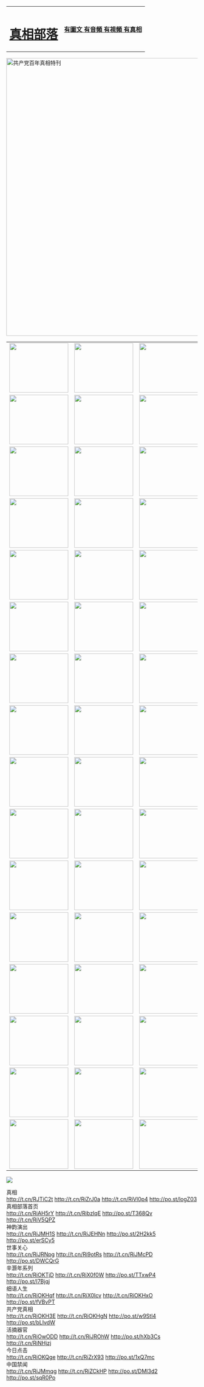 <table>
<tr>

<td>
	<H1><a href="http://05.is-a-republican.com/zx/">真相部落</a></H1>
</td>
<td>
	<H4><a href="http://05.is-a-republican.com/zx/">有圖文 有音頻 有視頻 有真相</a></H4>
</td>
</tr>

</table>
 <div ><a href="http://531.brunoselke.com/zx/bngcd/"><img src="http://531.brunoselke.com/zx/bngcd/gcdbnzx.jpg" width="730"  border="0" alt="共产党百年真相特刊"></a></div>

<table>
<tr>
	<td><a href="http://531.brunoselke.com/xtr/107/"><img  src ="http://531.brunoselke.com/pic/2017/02/107.jpg" width="155px" height="130px"></a></td>
	<td><a href="http://531.brunoselke.com/xtr/829/"><img src ="http://531.brunoselke.com/pic/2017/02/829.jpg" width="155px" height="130px"></a></td>
	<td><a href="http://531.brunoselke.com/xtr/69/"><img  src ="http://531.brunoselke.com/pic/2017/02/69.jpg" width="155px" height="130px"></a></td>
	<td><a href="http://531.brunoselke.com/xtr/99/"><img  src ="http://531.brunoselke.com/pic/2017/02/99.jpg" width="155px" height="130px"></a></td>
</tr>
<tr>
	<td><a href="http://531.brunoselke.com/xtr/40/"><img  src ="http://531.brunoselke.com/pic/2017/02/40.jpg" width="155px" height="130px"></a></td>
	<td><a href="http://531.brunoselke.com/xtr/20/"><img  src ="http://531.brunoselke.com/pic/2017/02/20.jpg" width="155px" height="130px"></a></td>
	<td><a href="http://531.brunoselke.com/xtr/81/"><img  src ="http://531.brunoselke.com/pic/2017/02/81.jpg" width="155px" height="130px"></a></td>
	<td><a href="http://531.brunoselke.com/xtr/2/"><img  src ="http://531.brunoselke.com/pic/2017/02/2.jpg" width="155px" height="130px"></a></td>
</tr>
<tr>
	<td><a href="http://531.brunoselke.com/xtr/86/"><img  src ="http://531.brunoselke.com/pic/2017/02/86.jpg" width="155px" height="130px"></a></td>
	<td><a href="http://531.brunoselke.com/xtr/109/"><img  src ="http://531.brunoselke.com/pic/2017/02/109.jpg" width="155px" height="130px"></a></td>
	<td><a href="http://531.brunoselke.com/xtr/1378/"><img  src ="http://531.brunoselke.com/pic/2017/02/1378.jpg" width="155px" height="130px"></a></td>
	<td><a href="http://531.brunoselke.com/xtr/57/"><img  src ="http://531.brunoselke.com/pic/2017/02/57.jpg" width="155px" height="130px"></a></td>
</tr>
<tr>
	<td><a href="http://531.brunoselke.com/xtr/1219/"><img  src ="http://531.brunoselke.com/pic/2017/02/1219.jpg" width="155px" height="130px"></a></td>
	<td><a href="http://531.brunoselke.com/xtr/1220/"><img  src ="http://531.brunoselke.com/pic/2017/02/1220.jpg" width="155px" height="130px"></a></td>
	<td><a href="http://531.brunoselke.com/xtr/1221/"><img  src ="http://531.brunoselke.com/pic/2017/02/1221.jpg" width="155px" height="130px"></a></td>
	<td><a href="http://531.brunoselke.com/xtr/51/"><img  src ="http://531.brunoselke.com/pic/2017/02/51.jpg" width="155px" height="130px"></a></td>
</tr>
<tr>
	<td><a href="http://531.brunoselke.com/xtr/1055/"><img  src ="http://531.brunoselke.com/pic/2017/02/1055.jpg" width="155px" height="130px"></a></td>
	<td><a href="http://531.brunoselke.com/xtr/611/"><img  src ="http://531.brunoselke.com/pic/2017/02/611.jpg" width="155px" height="130px"></a></td>
	<td><a href="http://531.brunoselke.com/xtr/1121/"><img  src ="http://531.brunoselke.com/pic/2017/02/1121.jpg" width="155px" height="130px"></a></td>
	<td><a href="http://531.brunoselke.com/xtr/610/"><img  src ="http://531.brunoselke.com/pic/2017/02/610.jpg" width="155px" height="130px"></a></td>
</tr>
<tr>
	<td><a href="http://531.brunoselke.com/xtr/1128/"><img  src ="http://531.brunoselke.com/pic/2017/02/1128.jpg" width="155px" height="130px"></a></td>
	<td><a href="http://531.brunoselke.com/xtr/1395/"><img  src ="http://531.brunoselke.com/pic/2017/02/1406.jpg" width="155px" height="130px"></a></td>
	<td><a href="http://531.brunoselke.com/xtr/1407/"><img  src ="http://531.brunoselke.com/pic/2017/02/1407.jpg" width="155px" height="130px"></a></td>
	<td><a href="http://531.brunoselke.com/xtr/934/"><img  src ="http://531.brunoselke.com/pic/2017/02/934.jpg" width="155px" height="130px"></a></td>
</tr>
<tr>
	<td><a href="http://531.brunoselke.com/xtr/641/"><img  src ="http://531.brunoselke.com/pic/2017/02/641.jpg" width="155px" height="130px"></a></td>
	<td><a href="http://531.brunoselke.com/xtr/949/"><img  src ="http://531.brunoselke.com/pic/2017/02/949.jpg" width="155px" height="130px"></a></td>
	<td><a href="http://531.brunoselke.com/xtr/112/"><img  src ="http://531.brunoselke.com/pic/2017/02/112.jpg" width="155px" height="130px"></a></td>
	<td><a href="http://531.brunoselke.com/xtr/812/"><img  src ="http://531.brunoselke.com/pic/2017/02/812.jpg" width="155px" height="130px"></a></td>
</tr>
<tr>
	<td><a href="http://531.brunoselke.com/xtr/103/"><img  src ="http://531.brunoselke.com/pic/2017/02/103.jpg" width="155px" height="130px"></a></td>
	<td><a href="http://531.brunoselke.com/xtr/3/"><img  src ="http://531.brunoselke.com/pic/2017/02/3.jpg" width="155px" height="130px"></a></td>
	<td><A HREF="http://531.brunoselke.com/mp4/zx/2015/11/Lkmtt.mp4" target="_blank" title="蓮開滿天庭"><img  src="http://531.brunoselke.com/pic/2015/11/Lkmtt3480_jssor.jpg"  width="155px" height="130px"></A></td>
	<td><A HREF="http://531.brunoselke.com/mp4/zx/2015/11/2013513.mp4" target="_blank" title="飛旋的法輪"><img  src="http://531.brunoselke.com/pic/2015/11/falun480_jssor.jpg"  width="155px" height="130px"></A></td>
</tr>
<tr>
	<td><A HREF="http://531.brunoselke.com/mp4/zx/2015/11/NYParade.mp4" target="_blank" title="2004年4月10日法輪功紐約大遊行"><img  src="http://531.brunoselke.com/pic/2015/11/nyparade480_jssor.jpg"  width="155px" height="130px"></A></td>
	<td><A HREF="http://531.brunoselke.com/mp4/news617/2015/05/WEB_s28093.mp4" target="_blank" title="2015年世界法輪大法日特別報導"><img  src="http://531.brunoselke.com/pic/2015/11/p6752711a666997037_jssor.jpg"  width="155px" height="130px"></A></td>
	<td><A HREF="http://531.brunoselke.com/mp4/news829/2015/11/30211_326650.mp4" target="_blank" title="滄州綁架案連審四天 民眾抹淚稱審好人"><img  src="http://531.brunoselke.com/pic/2015/11/changzhou2480_jssor.jpg"  width="155px" height="130px"></A></td>
	<td><A HREF="http://531.brunoselke.com/mp4/mhph/2015/10/changzhou.mp4" target="_blank" title="滄州真相--獅城血淚"><img  src="http://531.brunoselke.com/pic/2015/11/changzhou480_jssor.jpg"  width="155px" height="130px"></A></td>
</tr>
<tr>
	<td><A HREF="http://531.brunoselke.com/mp4/mhjd/mhjd_55.mp4" target="_blank" title="正義律師與無罪辯護"><img  src="http://531.brunoselke.com/pic/2015/11/wzbh480_jssor.jpg"  width="155px" height="130px"></A></td>
	<td><A HREF="http://531.brunoselke.com/mp4/zx/2015/11/layerkcs.mp4" target="_blank" title="中國的良心--高智晟律師"><img  src="http://531.brunoselke.com/pic/2015/11/layerkcs2480_jssor.jpg"  width="155px" height="130px"></A></td>
	<td><A HREF="http://531.brunoselke.com/mp4/mhph/2015/10/szxl.mp4" target="_blank" title="神州血淚--北京、大慶、廣東、哈爾濱"><img  src="http://531.brunoselke.com/pic/2015/11/szxl480_jssor.jpg"  width="155px" height="130px"></A></td>
	<td><A HREF="http://531.brunoselke.com/mp4/zx/2015/11/TangShanFFXS.mp4" target="_blank" title="真相紀錄片：鳳凰新生"><img  src="http://531.brunoselke.com/pic/2015/11/fhxs2480_jssor.jpg"  width="155px" height="130px"></A></td>
</tr>
<tr>
	<td><A HREF="http://531.brunoselke.com/mp4/zx/2015/11/jidong.mp4" target="_blank" title="冀東監獄的罪惡"><img  src="http://531.brunoselke.com/pic/2015/11/jidong480_jssor.jpg"  width="155px" height="130px"></A></td>
	<td><A HREF="http://531.brunoselke.com/mp4/mhph/2015/10/tangshan.mp4" target="_blank" title="鳳凰血淚"><img  src="http://531.brunoselke.com/pic/2015/11/tangshan480_jssor.jpg"  width="155px" height="130px"></A>
					</div></td>
	<td>	<A HREF="http://531.brunoselke.com/mp4/mhph/2015/10/zfxtzxl.mp4" target="_blank" title="政法系統罪行錄--唐山篇"><img  src="http://531.brunoselke.com/pic/2015/11/zfxtzxl480_jssor.jpg"  width="155px" height="130px"></A></td>
	<td><A HREF="http://531.brunoselke.com/mp4/mhph/2015/10/QDBG.mp4" target="_blank" title="青島悲歌"><img  src="http://531.brunoselke.com/pic/2015/10/qdbg2480_jssor.jpg"  width="155px" height="130px"></A></td>
</tr>
<tr>
	<td><A HREF="http://531.brunoselke.com/mp4/mhph/2015/10/huludao.mp4" target="_blank" title="葫蘆島永恆的見證"><img  src="http://531.brunoselke.com/pic/2015/10/huludao480_jssor.jpg"  width="155px" height="130px"></A></td>
	<td><A HREF="http://531.brunoselke.com/mp4/mhph/2015/10/qbzx.mp4" target="_blank" title="湖畔泉邊聽真相-濟南泉城的傳奇"><img  src="http://531.brunoselke.com/pic/2015/10/hupan480_jssor.jpg"  width="155px" height="130px"></A></td>
	<td><A HREF="http://531.brunoselke.com/mp4/mhph/2015/10/baoding_dvd_v2.mp4" target="_blank" title="燕趙悲歌"><img  src="http://531.brunoselke.com/pic/2015/10/yzbg480_jssor.jpg"  width="155px" height="130px"></A></td>
	<td><A HREF="http://531.brunoselke.com/mp4/zx/2015/11/meihuashi_complete_ED2.0.mp4" target="_blank" title="梅花詩完整版"><img  src="http://531.brunoselke.com/pic/2015/11/mhs480_jssor.jpg"  width="155px" height="130px"></A></td>
</tr>
<tr>
	<td><A HREF="http://531.brunoselke.com/mp4/zx/2015/11/fengbei512k.mp4" target="_blank" title="豐碑"><img  src="http://531.brunoselke.com/pic/2015/11/fongbei480_jssor.jpg"  width="155px" height="130px"></A></td>
	<td><A HREF="http://531.brunoselke.com/mp4/zx/2015/11/fytdxComplete.mp4" target="_blank" title="風雨天地行全集"><img  src="http://531.brunoselke.com/pic/2015/11/fytdxWhite480_jssor.jpg"  width="155px" height="130px"></A></td>
	<td><A HREF="http://531.brunoselke.com/mp4/zx/2015/11/JianZheng.mp4" target="_blank" title="見證"><img  src="http://531.brunoselke.com/pic/2015/11/witness480_jssor.jpg"  width="155px" height="130px"></A></td>
	<td><A HREF="http://531.brunoselke.com/mp4/mhph/2015/10/hcym.mp4" target="_blank" title="紅朝陰謀"><img  src="http://531.brunoselke.com/pic/2015/10/hcym480_jssor.jpg"  width="155px" height="130px"></A></td>
</tr>
<tr>
	<td><A HREF="http://531.brunoselke.com/mp4/zx/2015/11/zfzxPalV3.mp4" target="_blank" title="是自焚還是騙局"><img  src="http://531.brunoselke.com/pic/2015/11/zfzx4805_jssor.jpg"  width="155px" height="130px"></A></td>
	<td><A HREF="http://531.brunoselke.com/mp4/zx/2015/11/lsdspMsyTd.mp4" target="_blank" title="歷史的審判"><img  src="http://531.brunoselke.com/pic/2015/11/lsdsp480_jssor.jpg"  width="155px" height="130px"></A></td>
	<td><A HREF="http://531.brunoselke.com/mp4/news886/2015/11/concat886.mp4" target="_blank" title="一周全球控告江澤民"><img  src="http://531.brunoselke.com/pic/2015/11/news886480_jssor.jpg"  width="155px" height="130px"></A></td>
	<td><A HREF="http://531.brunoselke.com/mp4/news1378/2014/08/CQSD_s0_e4_v2_i0-CQSD_4-video.mp4" target="_blank" title="歐洲的抉擇"><img  src="http://531.brunoselke.com/pic/2015/11/p5143421a564166643-ss_jssor.jpg"  width="155px" height="130px"></A></td>
</tr>
<tr>
	<td><A HREF="http://531.brunoselke.com/mp4/zx/2015/11/hk20150720parade.mp4" target="_blank" title="港法輪功反迫害大遊行 大陸遊客震撼"><img  src="http://531.brunoselke.com/pic/2015/11/281098-ss_jssor.jpg"  width="155px" height="130px"></A></td>
	<td><A HREF="http://531.brunoselke.com/mp4/zx/2015/11/20150720hkParade512k.mp4" target="_blank" title="香港法輪功720遊行聲援訴江潮"><img  src="http://531.brunoselke.com/pic/2015/11/2015720parade480_jssor.jpg"  width="155px" height="130px"></A></td>
	<td><A HREF="http://531.brunoselke.com/mp4/zx/2015/11/hktdc512.mp4" target="_blank" title="香港退黨潮"><img  src="http://531.brunoselke.com/pic/2015/11/hktdc480_jssor.jpg"  width="155px" height="130px"></A></td>
	<td><A HREF="http://531.brunoselke.com/mp4/news413/2015/11/concat413.mp4" target="_blank" title="本月退黨精選"><img  src="http://531.brunoselke.com/pic/2015/11/tuidang480_jssor.jpg"  width="155px" height="130px"></A></td>
</tr>
<tr>
	<td><A HREF="http://531.brunoselke.com/mp4/news823/2015/11/TSZG_British_1_QA_A_TSZG-61-1_XinHaoNianZuoZh_P617180.mp4" target="_blank" title="辛灝年：紀念《九評共產黨》發表十週年演講"><img  src="http://531.brunoselke.com/pic/2015/11/xhn9p10480_jssor.jpg"  width="155px" height="130px"></A></td>
	<td><A HREF="http://531.brunoselke.com/mp4/news57/2015/11/JPGCD8.mp4" target="_blank" title="【九評之八】評中國共產黨的邪教本質"><img  src="http://531.brunoselke.com/pic/2015/11/9pkcd8p480_jssor.jpg"  width="155px" height="130px"></A></td>
	<td><A HREF="http://531.brunoselke.com/mp4/other/kao.Chih.Sheng_story.mp4"  target="_blank" title="超越恐懼:高智晟的故事"				style="font-size:20px;"><img src="http://531.brunoselke.com/pic/2016/12/GZS201408070902.jpg"  width="155px" height="130px">
						</A></td>
	<td><A HREF="http://531.brunoselke.com/mp4/zx/2016/11/oh10yearsInv.mp4"  target="_blank" title="紀錄片《活摘 十年調查》完整版" style="font-size:20px;"><img src="http://531.brunoselke.com/pic/2016/11/10yearsOHinv.jpg"  width="155px" height="130px">
						</A></td>
</tr>
</table>




<a href="https://git.io/222"><img src="kcsOH10artJudge.jpg"></a>


<div class="linkbox"><div class="title">真相<div id="url">  <a href="http://t.cn/RJTiC2t" target=_blank>http://t.cn/RJTiC2t</a>    <a href="http://t.cn/RiZrJ0a" target=_blank>http://t.cn/RiZrJ0a</a>    <a href="http://t.cn/RiVl0p4" target=_blank>http://t.cn/RiVl0p4</a>    <a href="http://po.st/logZ03" target=_blank>http://po.st/logZ03</a>  </div></div><div class="title">真相部落首页<div id="url">  <a href="http://t.cn/RiAH5rY" target=_blank>http://t.cn/RiAH5rY</a>    <a href="http://t.cn/RibzIqE" target=_blank>http://t.cn/RibzIqE</a>    <a href="http://po.st/T368Qv" target=_blank>http://po.st/T368Qv</a>    <a href="http://t.cn/RiV5QPZ" target=_blank>http://t.cn/RiV5QPZ</a>  </div></div><div class="title">神韵演出<div id="url">  <a href="http://t.cn/RiJMH1S" target=_blank>http://t.cn/RiJMH1S</a>    <a href="http://t.cn/RiJEHNn" target=_blank>http://t.cn/RiJEHNn</a>    <a href="http://po.st/2H2kk5" target=_blank>http://po.st/2H2kk5</a>    <a href="http://po.st/erSCy5" target=_blank>http://po.st/erSCy5</a>  </div></div><div class="title">世事关心<div id="url">  <a href="http://t.cn/RiJRNpg" target=_blank>http://t.cn/RiJRNpg</a>    <a href="http://t.cn/Ri9otRs" target=_blank>http://t.cn/Ri9otRs</a>    <a href="http://t.cn/RiJMcPD" target=_blank>http://t.cn/RiJMcPD</a>    <a href="http://po.st/DWCQrG" target=_blank>http://po.st/DWCQrG</a>  </div></div><div class="title">辛灏年系列<div id="url">  <a href="http://t.cn/RiOKTjD" target=_blank>http://t.cn/RiOKTjD</a>    <a href="http://t.cn/RiX0f0W" target=_blank>http://t.cn/RiX0f0W</a>    <a href="http://po.st/TTxwP4" target=_blank>http://po.st/TTxwP4</a>    <a href="http://po.st/I7Bjqj" target=_blank>http://po.st/I7Bjqj</a>  </div></div><div class="title">细语人生<div id="url">  <a href="http://t.cn/RiOKHqf" target=_blank>http://t.cn/RiOKHqf</a>    <a href="http://t.cn/RiX0Icv" target=_blank>http://t.cn/RiX0Icv</a>    <a href="http://t.cn/RiOKHxO" target=_blank>http://t.cn/RiOKHxO</a>    <a href="http://po.st/fVBvPT" target=_blank>http://po.st/fVBvPT</a>  </div></div><div class="title">共产党真相<div id="url">  <a href="http://t.cn/RiOKH3E" target=_blank>http://t.cn/RiOKH3E</a>    <a href="http://t.cn/RiOKHgN" target=_blank>http://t.cn/RiOKHgN</a>    <a href="http://po.st/w9Stl4" target=_blank>http://po.st/w9Stl4</a>    <a href="http://po.st/bLIvdW" target=_blank>http://po.st/bLIvdW</a>  </div></div><div class="title">活摘器官<div id="url">  <a href="http://t.cn/RiOwODD" target=_blank>http://t.cn/RiOwODD</a>    <a href="http://t.cn/RiJROhW" target=_blank>http://t.cn/RiJROhW</a>    <a href="http://po.st/hXb3Cs" target=_blank>http://po.st/hXb3Cs</a>    <a href="http://t.cn/RiNHjzj" target=_blank>http://t.cn/RiNHjzj</a>  </div></div><div class="title">今日点击<div id="url">  <a href="http://t.cn/RiOKQge" target=_blank>http://t.cn/RiOKQge</a>    <a href="http://t.cn/RiZrX93" target=_blank>http://t.cn/RiZrX93</a>    <a href="" target=_blank></a>    <a href="http://po.st/1xQ7mc" target=_blank>http://po.st/1xQ7mc</a>  </div></div><div class="title">中国禁闻<div id="url">  <a href="http://t.cn/RiJMmqg" target=_blank>http://t.cn/RiJMmqg</a>    <a href="http://t.cn/RiZCkHP" target=_blank>http://t.cn/RiZCkHP</a>    <a href="http://po.st/DMl3d2" target=_blank>http://po.st/DMl3d2</a>    <a href="http://po.st/sqR0Po" target=_blank>http://po.st/sqR0Po</a>  </div></div></div>
